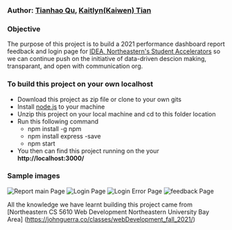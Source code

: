### Author: [Tianhao Qu](https://thq12345.github.io/PersonalHomepage/), [Kaitlyn(Kaiwen) Tian](https://kaitlyntian.github.io/homepage/index.html)
### Objective
 The purpose of this project is to build a 2021 performance dashboard report feedback and login page for [IDEA, Northeastern's Student Accelerators](https://www.northeastern.edu/idea/) so we can continue push on the initiative of data-driven descion making, transparant, and open with communication org.

### To build this project on your own localhost
* Download this project as zip file or clone to your own gits
* Install [node.js](https://nodejs.org/en/) to your machine
* Unzip this project on your local machine and cd to this folder location
* Run this following command
    * npm install -g npm
    * npm install express -save
    * npm start
* You then can find this project running on the your **http://localhost:3000/**

### Sample images
![Report main Page](https://github.com/kaitlyntian/CS5610Project2-main-kaitlyn/blob/main/client/images/report_screenshot.png)
![Login Page](https://github.com/kaitlyntian/CS5610Project2-main-kaitlyn/blob/main/client/images/login_screenshot.png)
![Login Error Page](https://github.com/kaitlyntian/CS5610Project2-main-kaitlyn/blob/main/client/images/login_errorpage.png)
![feedback Page](https://github.com/kaitlyntian/CS5610Project2-main-kaitlyn/blob/main/client/images/feedback_page.png?raw=true)


All the knowledge we have learnt building this project came from [Northeastern CS 5610 Web Development
Northeastern University Bay Area] (https://johnguerra.co/classes/webDevelopment_fall_2021/)

